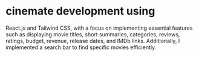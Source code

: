 # cinemate development using
 React.js and Tailwind CSS, with a focus on implementing
 essential features such as displaying movie titles, short
 summaries, categories, reviews, ratings, budget, revenue,
 release dates, and IMDb links. Additionally, I implemented a
 search bar to find specific movies efficiently.
